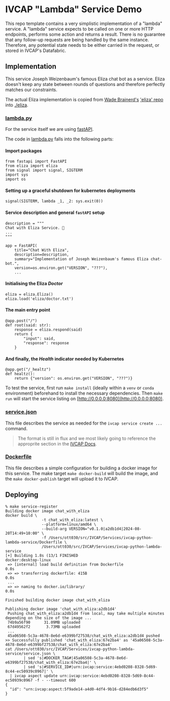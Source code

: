 # IVCAP "Lambda" Service Demo

This repo template contains a very simplistic implementation of a
"lambda" service. A "lambda" service expects to be called on
one or more HTTP endpoints, performs some action and returns a result.
There is no guarantee that any follow-up requests are being handled by
the same instance. Therefore, any potential state needs to be either
carried in the request, or stored in IVCAP's Datafabric.

## Implementation

This service Joseph Weizenbaum's famous Eliza chat bot as a service. Eliza
doesn't keep any state between rounds of questions and therefore perfectly
matches our constraints.

The actual Eliza implementation is copied from [Wade Brainerd's](http://wadeb.com/)
['eliza' repo](https://github.com/wadetb/eliza) into [./eliza](./eliza).

### [lambda.py](.lambda.py])

For the service itself we are using [fastAPI](https://fastapi.tiangolo.com/).

The code in [lambda.py](lambda.py) falls into the following parts:

#### Import packages

```
from fastapi import FastAPI
from eliza import eliza
from signal import signal, SIGTERM
import sys
import os
```

#### Setting up a graceful shutdown for kubernetes deployments

```
signal(SIGTERM, lambda _1, _2: sys.exit(0))
```

#### Service description and general `fastAPI` setup

```
description = """
Chat with Eliza Service. 🚀
...
"""

app = FastAPI(
    title="Chat With Eliza",
    description=description,
    summary="Implementation of Joseph Weizenbaum's famous Eliza chat-bot.",
    version=os.environ.get("VERSION", "???"),
    ...
```

#### Initialising the Eliza _Doctor_

```
eliza = eliza.Eliza()
eliza.load('eliza/doctor.txt')
```

#### The main entry point

```
@app.post("/")
def root(said: str):
    response = eliza.respond(said)
    return {
        "input": said,
        "response": response
    }
```

#### And finally, the _Health_ indicator needed by Kubernetes

```
@app.get("/_healtz")
def healtz():
    return {"version": os.environ.get("VERSION", "???")}
```

To test the service, first run `make install` (ideally within a `venv` or `conda` environment) beforehand to install the necessary dependencies. Then `make run` will start the service listing on [http://0.0.0.0:8080](http://0.0.0.0:8080).

### [service.json](./service.json)

This file describes the service as needed for the `ivcap service create ...` command.

> The format is still in flux and we most likely going to reference
the approprite section in the [IVCAP Docs](https://ivcap-works.github.io/ivcap-docs/).

### [Dockerfile](./Dockerfile)

This file describes a simple configuration for building a docker image for
this service. The make target `make docker-build` will build the image, and
the `make docker-publish` target will upload it to IVCAP.

## Deploying

```
% make service-register
Building docker image chat_with_eliza
docker build \
                -t chat_with_eliza:latest \
                --platform=linux/amd64 \
                --build-arg VERSION="v0.1.0|a2db1d4|2024-08-20T14:49+10:00" \
                -f /Users/ott030/src/IVCAP/Services/ivcap-python-lambda-service/Dockerfile \
                /Users/ott030/src/IVCAP/Services/ivcap-python-lambda-service
[+] Building 1.8s (13/1 FINISHED                           docker:desktop-linux
 => [internal] load build definition from Dockerfile                       0.0s
 => => transferring dockerfile: 415B                                       0.0s
 ...
 => => naming to docker.io/library/                                        0.0s

Finished building docker image chat_with_eliza

Publishing docker image 'chat_with_eliza:a2db1d4'
 Pushing chat_with_eliza:a2db1d4 from local, may take multiple minutes depending on the size of the image ...
 74b9a56f90      31.09MB uploaded
 67d49562f2       3.73MB uploaded
 ...
 45a06508-5c3a-4678-8e6d-e6399bf27538/chat_with_eliza:a2db1d4 pushed
>> Successfully published 'chat_with_eliza:67e2ba4' as '45a06508-5c3a-4678-8e6d-e6399bf27538/chat_with_eliza:67e2ba4'
cat /Users/ott030/src/IVCAP/Services/ivcap-python-lambda-service/service.json \
        | sed 's|#DOCKER_TAG#|45a06508-5c3a-4678-8e6d-e6399bf27538/chat_with_eliza:67e2ba4|' \
        | sed 's|#SERVICE_ID#|urn:ivcap:service:4ebd0208-8328-5d69-8c44-ec50939c0967|' \
  | ivcap aspect update urn:ivcap:service:4ebd0208-8328-5d69-8c44-ec50939c0967 -f - --timeout 600
{
  "id": "urn:ivcap:aspect:5f9ade14-a4d0-4df4-9b16-d284edb6d3f5"
}
```